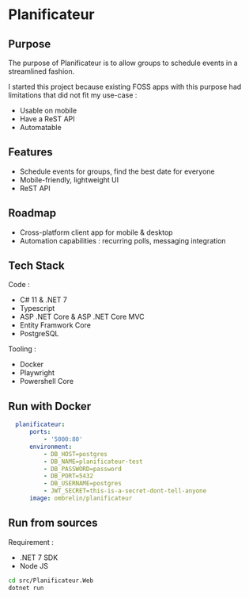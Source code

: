 # Planificateur

## Purpose

The purpose of Planificateur is to allow groups to schedule events in a streamlined fashion.

I started this project because existing FOSS apps with this purpose had limitations that did not fit my use-case : 

- Usable on mobile
- Have a ReST API
- Automatable

## Features

- Schedule events for groups, find the best date for everyone
- Mobile-friendly, lightweight UI
- ReST API

## Roadmap

- Cross-platform client app for mobile & desktop
- Automation capabilities : recurring polls, messaging integration

## Tech Stack

Code : 

- C# 11 & .NET 7
- Typescript
- ASP .NET Core & ASP .NET Core MVC
- Entity Framwork Core
- PostgreSQL

Tooling : 

- Docker
- Playwright
- Powershell Core

## Run with Docker 

```yml
  planificateur:
      ports:
          - '5000:80'
      environment:
          - DB_HOST=postgres
          - DB_NAME=planificateur-test
          - DB_PASSWORD=password
          - DB_PORT=5432
          - DB_USERNAME=postgres
          - JWT_SECRET=this-is-a-secret-dont-tell-anyone
      image: ombrelin/planificateur
```

## Run from sources

Requirement : 

- .NET 7 SDK
- Node JS

```bash
cd src/Planificateur.Web
dotnet run
```
